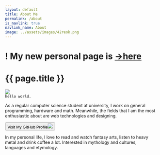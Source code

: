 ```yaml
---
layout: default
title: About Me
permalink: /about
is_navlink: true
navlink_name: About
image: ../assets/images/42reok.png
---
```


# ! My new personal page is <a href="https://caglayan.vercel.app/">->here<a/>

# {{ page.title }}

<div class="flexbox">

<img src="{{ page.image }}" class="about_image">
<div>
<code>hello world.</code>
<p>
As a regular computer science student at university, I work on general programming, hardware and math. Meanwhile, the fields that I am the most enthusiastic about are web technologies and designing.
</p>

<a href="https://github.com/cademirci" target="_blank"><button class="default_button" type="button" name="button"><div class="flexbox">Visit My GitHub Profile<img src="../assets/images/gh4.png" class="button-image"></div></button></a>
<!--<button class="default_button" type="button" name="button">GET MY CV</button>-->
<p>
In my personal life, I love to read and watch fantasy arts, listen to heavy metal and drink coffee a lot. Interested in mythology and cultures, languages and etymology.
</p>
</div>

</div>
